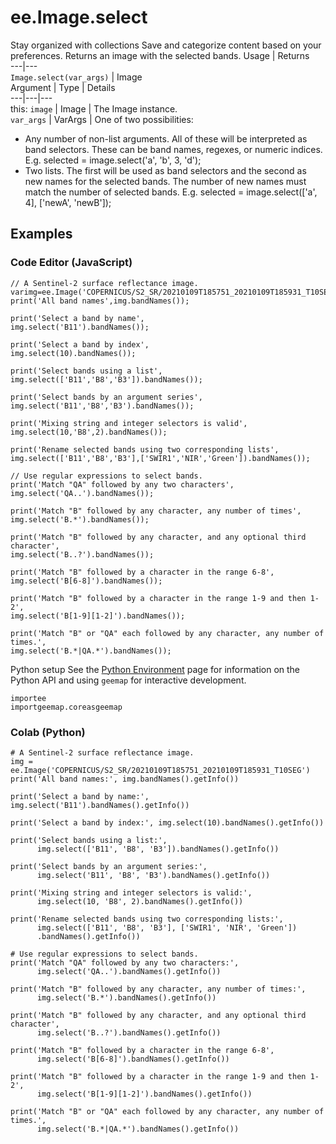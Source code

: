  
#  ee.Image.select
Stay organized with collections  Save and categorize content based on your preferences. 
Returns an image with the selected bands.
Usage | Returns  
---|---  
`Image.select(var_args)` | Image  
Argument | Type | Details  
---|---|---  
this: `image` | Image | The Image instance.  
`var_args` | VarArgs<Object> | One of two possibilities: 
  * Any number of non-list arguments. All of these will be interpreted as band selectors. These can be band names, regexes, or numeric indices. E.g. selected = image.select('a', 'b', 3, 'd');
  * Two lists. The first will be used as band selectors and the second as new names for the selected bands. The number of new names must match the number of selected bands. E.g. selected = image.select(['a', 4], ['newA', 'newB']);

  
## Examples
### Code Editor (JavaScript)
```
// A Sentinel-2 surface reflectance image.
varimg=ee.Image('COPERNICUS/S2_SR/20210109T185751_20210109T185931_T10SEG');
print('All band names',img.bandNames());

print('Select a band by name',
img.select('B11').bandNames());

print('Select a band by index',
img.select(10).bandNames());

print('Select bands using a list',
img.select(['B11','B8','B3']).bandNames());

print('Select bands by an argument series',
img.select('B11','B8','B3').bandNames());

print('Mixing string and integer selectors is valid',
img.select(10,'B8',2).bandNames());

print('Rename selected bands using two corresponding lists',
img.select(['B11','B8','B3'],['SWIR1','NIR','Green']).bandNames());

// Use regular expressions to select bands.
print('Match "QA" followed by any two characters',
img.select('QA..').bandNames());

print('Match "B" followed by any character, any number of times',
img.select('B.*').bandNames());

print('Match "B" followed by any character, and any optional third character',
img.select('B..?').bandNames());

print('Match "B" followed by a character in the range 6-8',
img.select('B[6-8]').bandNames());

print('Match "B" followed by a character in the range 1-9 and then 1-2',
img.select('B[1-9][1-2]').bandNames());

print('Match "B" or "QA" each followed by any character, any number of times.',
img.select('B.*|QA.*').bandNames());
```

Python setup
See the [ Python Environment](https://developers.google.com/earth-engine/guides/python_install) page for information on the Python API and using `geemap` for interactive development.
```
importee
importgeemap.coreasgeemap
```

### Colab (Python)
```
# A Sentinel-2 surface reflectance image.
img = ee.Image('COPERNICUS/S2_SR/20210109T185751_20210109T185931_T10SEG')
print('All band names:', img.bandNames().getInfo())

print('Select a band by name:', img.select('B11').bandNames().getInfo())

print('Select a band by index:', img.select(10).bandNames().getInfo())

print('Select bands using a list:',
      img.select(['B11', 'B8', 'B3']).bandNames().getInfo())

print('Select bands by an argument series:',
      img.select('B11', 'B8', 'B3').bandNames().getInfo())

print('Mixing string and integer selectors is valid:',
      img.select(10, 'B8', 2).bandNames().getInfo())

print('Rename selected bands using two corresponding lists:',
      img.select(['B11', 'B8', 'B3'], ['SWIR1', 'NIR', 'Green'])
      .bandNames().getInfo())

# Use regular expressions to select bands.
print('Match "QA" followed by any two characters:',
      img.select('QA..').bandNames().getInfo())

print('Match "B" followed by any character, any number of times:',
      img.select('B.*').bandNames().getInfo())

print('Match "B" followed by any character, and any optional third character',
      img.select('B..?').bandNames().getInfo())

print('Match "B" followed by a character in the range 6-8',
      img.select('B[6-8]').bandNames().getInfo())

print('Match "B" followed by a character in the range 1-9 and then 1-2',
      img.select('B[1-9][1-2]').bandNames().getInfo())

print('Match "B" or "QA" each followed by any character, any number of times.',
      img.select('B.*|QA.*').bandNames().getInfo())
```


